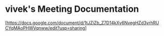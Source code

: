 # vivek's Meeting Documentation

[https://docs.google.com/document/d/1tJZiZb_Z7D14kXy6NvegHZd3vrhRUCYqMAoPHWVqnww/edit?usp=sharing]


